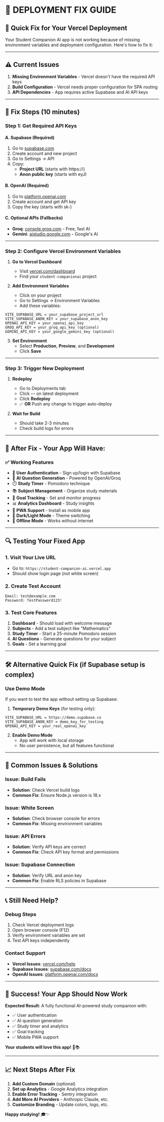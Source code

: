 # 🔧 DEPLOYMENT FIX GUIDE

## 🎯 **Quick Fix for Your Vercel Deployment**

Your Student Companion AI app is not working because of missing environment variables and deployment configuration. Here's how to fix it:

---

## ⚠️ **Current Issues**

1. **Missing Environment Variables** - Vercel doesn't have the required API keys
2. **Build Configuration** - Vercel needs proper configuration for SPA routing
3. **API Dependencies** - App requires active Supabase and AI API keys

---

## 🚀 **Fix Steps (10 minutes)**

### **Step 1: Get Required API Keys**

#### **A. Supabase (Required)**
1. Go to [supabase.com](https://supabase.com)
2. Create account and new project
3. Go to Settings → API
4. Copy:
   - **Project URL** (starts with https://)
   - **Anon public key** (starts with eyJ)

#### **B. OpenAI (Required)**
1. Go to [platform.openai.com](https://platform.openai.com)
2. Create account and get API key
3. Copy the key (starts with sk-)

#### **C. Optional APIs (Fallbacks)**
- **Groq**: [console.groq.com](https://console.groq.com) - Free, fast AI
- **Gemini**: [aistudio.google.com](https://aistudio.google.com) - Google's AI

---

### **Step 2: Configure Vercel Environment Variables**

1. **Go to Vercel Dashboard**
   - Visit [vercel.com/dashboard](https://vercel.com/dashboard)
   - Find your `student-companionai` project

2. **Add Environment Variables**
   - Click on your project
   - Go to Settings → Environment Variables
   - Add these variables:

```
VITE_SUPABASE_URL = your_supabase_project_url
VITE_SUPABASE_ANON_KEY = your_supabase_anon_key
OPENAI_API_KEY = your_openai_api_key
GROQ_API_KEY = your_groq_api_key (optional)
GEMINI_API_KEY = your_google_gemini_key (optional)
```

3. **Set Environment**
   - Select **Production**, **Preview**, and **Development**
   - Click **Save**

---

### **Step 3: Trigger New Deployment**

1. **Redeploy**
   - Go to Deployments tab
   - Click **⋯** on latest deployment
   - Click **Redeploy**
   - ✅ **OR** Push any change to trigger auto-deploy

2. **Wait for Build**
   - Should take 2-3 minutes
   - Check build logs for errors

---

## 🎉 **After Fix - Your App Will Have:**

### **✅ Working Features**
- 🔐 **User Authentication** - Sign up/login with Supabase
- 🤖 **AI Question Generation** - Powered by OpenAI/Groq
- ⏱️ **Study Timer** - Pomodoro technique
- 📚 **Subject Management** - Organize study materials
- 🎯 **Goal Tracking** - Set and monitor progress
- 📊 **Analytics Dashboard** - Study insights
- 📱 **PWA Support** - Install as mobile app
- 🌙 **Dark/Light Mode** - Theme switching
- 📴 **Offline Mode** - Works without internet

---

## 🔍 **Testing Your Fixed App**

### **1. Visit Your Live URL**
- Go to: `https://student-companion-ai.vercel.app`
- Should show login page (not white screen)

### **2. Create Test Account**
```
Email: test@example.com
Password: TestPassword123!
```

### **3. Test Core Features**
1. **Dashboard** - Should load with welcome message
2. **Subjects** - Add a test subject like "Mathematics"
3. **Study Timer** - Start a 25-minute Pomodoro session
4. **AI Questions** - Generate questions for your subject
5. **Goals** - Set a learning goal

---

## 🛠️ **Alternative Quick Fix (if Supabase setup is complex)**

### **Use Demo Mode**
If you want to test the app without setting up Supabase:

1. **Temporary Demo Keys** (for testing only):
```
VITE_SUPABASE_URL = https://demo.supabase.co
VITE_SUPABASE_ANON_KEY = demo_key_for_testing
OPENAI_API_KEY = your_real_openai_key
```

2. **Enable Demo Mode**
   - App will work with local storage
   - No user persistence, but all features functional

---

## 🚨 **Common Issues & Solutions**

### **Issue: Build Fails**
- **Solution**: Check Vercel build logs
- **Common Fix**: Ensure Node.js version is 18.x

### **Issue: White Screen**
- **Solution**: Check browser console for errors
- **Common Fix**: Missing environment variables

### **Issue: API Errors**
- **Solution**: Verify API keys are correct
- **Common Fix**: Check API key format and permissions

### **Issue: Supabase Connection**
- **Solution**: Verify URL and anon key
- **Common Fix**: Enable RLS policies in Supabase

---

## 📞 **Still Need Help?**

### **Debug Steps**
1. Check Vercel deployment logs
2. Open browser console (F12)
3. Verify environment variables are set
4. Test API keys independently

### **Contact Support**
- **Vercel Issues**: [vercel.com/help](https://vercel.com/help)
- **Supabase Issues**: [supabase.com/docs](https://supabase.com/docs)
- **OpenAI Issues**: [platform.openai.com/docs](https://platform.openai.com/docs)

---

## 🎊 **Success! Your App Should Now Work**

**Expected Result**: A fully functional AI-powered study companion with:
- ✅ User authentication
- ✅ AI question generation  
- ✅ Study timer and analytics
- ✅ Goal tracking
- ✅ Mobile PWA support

**Your students will love this app!** 🚀📚

---

## 📈 **Next Steps After Fix**

1. **Add Custom Domain** (optional)
2. **Set up Analytics** - Google Analytics integration
3. **Enable Error Tracking** - Sentry integration
4. **Add More AI Providers** - Anthropic Claude, etc.
5. **Customize Branding** - Update colors, logo, etc.

**Happy studying!** 🎓✨